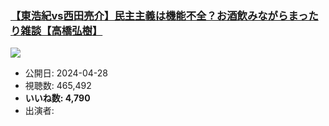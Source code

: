 ### [【東浩紀vs西田亮介】民主主義は機能不全？お酒飲みながらまったり雑談【高橋弘樹】](https://www.youtube.com/watch?v=lbyF5plbnJ0)
[![](https://img.youtube.com/vi/lbyF5plbnJ0/sddefault.jpg)](https://www.youtube.com/watch?v=lbyF5plbnJ0)
-   公開日: 2024-04-28
-   視聴数: 465,492
-   **いいね数: 4,790**
-   出演者: 
